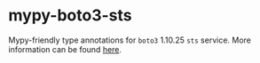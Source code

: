 # mypy-boto3-sts

Mypy-friendly type annotations for `boto3` 1.10.25 `sts` service.
More information can be found [here](https://github.com/vemel/mypy_boto3).
